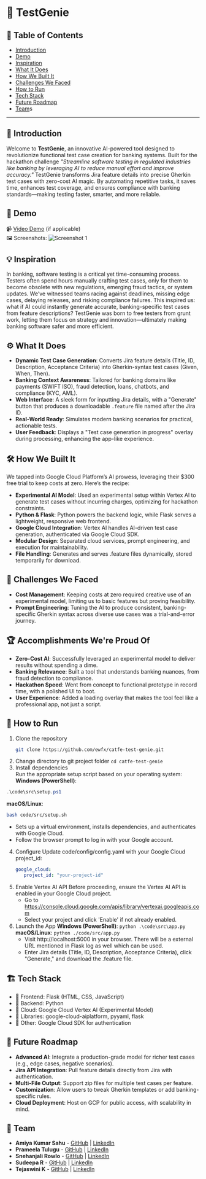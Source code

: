 # 🚀 TestGenie

## 📌 Table of Contents
- [Introduction](#introduction)
- [Demo](#demo)
- [Inspiration](#inspiration)
- [What It Does](#what-it-does)
- [How We Built It](#how-we-built-it)
- [Challenges We Faced](#challenges-we-faced)
- [How to Run](#how-to-run)
- [Tech Stack](#tech-stack)
- [Future Roadmap](#future-roadmap)
- [Team](#team)s

---

## 🎯 Introduction
Welcome to **TestGenie**, an innovative AI-powered tool designed to revolutionize functional test case creation for banking systems. Built for the hackathon challenge *"Streamline software testing in regulated industries like banking by leveraging AI to reduce manual effort and improve accuracy."* TestGenie transforms Jira feature details into precise Gherkin test cases with zero-cost AI magic. By automating repetitive tasks, it saves time, enhances test coverage, and ensures compliance with banking standards—making testing faster, smarter, and more reliable.

## 🎥 Demo
📹 [Video Demo](#) (if applicable)  
🖼️ Screenshots:
![Screenshot 1](link-to-image)

## 💡 Inspiration
In banking, software testing is a critical yet time-consuming process. Testers often spend hours manually crafting test cases, only for them to become obsolete with new regulations, emerging fraud tactics, or system updates. We’ve witnessed teams racing against deadlines, missing edge cases, delaying releases, and risking compliance failures. This inspired us: what if AI could instantly generate accurate, banking-specific test cases from feature descriptions? TestGenie was born to free testers from grunt work, letting them focus on strategy and innovation—ultimately making banking software safer and more efficient.

## ⚙️ What It Does
- **Dynamic Test Case Generation**: Converts Jira feature details (Title, ID, Description, Acceptance Criteria) into Gherkin-syntax test cases (Given, When, Then).
- **Banking Context Awareness**: Tailored for banking domains like payments (SWIFT ISO), fraud detection, loans, chatbots, and compliance (KYC, AML).
- **Web Interface**: A sleek form for inputting Jira details, with a "Generate" button that produces a downloadable `.feature` file named after the Jira ID.
- **Real-World Ready**: Simulates modern banking scenarios for practical, actionable tests.
- **User Feedback**: Displays a "Test case generation in progress" overlay during processing, enhancing the app-like experience.

## 🛠️ How We Built It
We tapped into Google Cloud Platform’s AI prowess, leveraging their $300 free trial to keep costs at zero. Here’s the recipe:
- **Experimental AI Model**: Used an experimental setup within Vertex AI to generate test cases without incurring charges, optimizing for hackathon constraints.
- **Python & Flask**: Python powers the backend logic, while Flask serves a lightweight, responsive web frontend.
- **Google Cloud Integration**: Vertex AI handles AI-driven test case generation, authenticated via Google Cloud SDK.
- **Modular Design**: Separated cloud services, prompt engineering, and execution for maintainability.
- **File Handling**: Generates and serves .feature files dynamically, stored temporarily for download.

## 🚧 Challenges We Faced
- **Cost Management**: Keeping costs at zero required creative use of an experimental model, limiting us to basic features but proving feasibility.
- **Prompt Engineering**: Tuning the AI to produce consistent, banking-specific Gherkin syntax across diverse use cases was a trial-and-error journey.

## 🏆 Accomplishments We're Proud Of
- **Zero-Cost AI**: Successfully leveraged an experimental model to deliver results without spending a dime.
- **Banking Relevance**: Built a tool that understands banking nuances, from fraud detection to compliance.
- **Hackathon Speed**: Went from concept to functional prototype in record time, with a polished UI to boot.
- **User Experience**: Added a loading overlay that makes the tool feel like a professional app, not just a script.

## 🏃 How to Run
1. Clone the repository  
   ```sh
   git clone https://github.com/ewfx/catfe-test-genie.git
   ```
2. Change directory to git project folder `cd catfe-test-genie`
3. Install dependencies  
   Run the appropriate setup script based on your operating system:
  **Windows (PowerShell)**:
  ```powershell
  .\code\src\setup.ps1
  ```
  **macOS/Linux**:
  ```sh
  bash code/src/setup.sh
  ```
   - Sets up a virtual environment, installs dependencies, and authenticates with Google Cloud.
   - Follow the browser prompt to log in with your Google account.
4. Configure
   Update code/config/config.yaml with your Google Cloud project_id:
   ```yaml
   google_cloud:
      project_id: "your-project-id"
   ```
5. Enable Vertex AI API
   Before proceeding, ensure the Vertex AI API is enabled in your Google Cloud project.
   - Go to https://console.cloud.google.com/apis/library/vertexai.googleapis.com
   - Select your project and click 'Enable' if not already enabled.
6. Launch the App
**Windows (PowerShell)**: `python .\code\src\app.py`
**macOS/Linux**: `python ./code/src/app.py`
   - Visit http://localhost:5000 in your browser. There will be a external URL mentioned in Flask log as well which can be used.
   - Enter Jira details (Title, ID, Description, Acceptance Criteria), click "Generate," and download the .feature file.

## 🏗️ Tech Stack
- 🔹 Frontend: Flask (HTML, CSS, JavaScript)
- 🔹 Backend: Python
- 🔹 Cloud: Google Cloud Vertex AI (Experimental Model)
- 🔹 Libraries: google-cloud-aiplatform, pyyaml, flask
- 🔹 Other: Google Cloud SDK for authentication

## 🔮 Future Roadmap
- **Advanced AI**: Integrate a production-grade model for richer test cases (e.g., edge cases, negative scenarios).
- **Jira API Integration**: Pull feature details directly from Jira with authentication.
- **Multi-File Output**: Support zip files for multiple test cases per feature.
- **Customization**: Allow users to tweak Gherkin templates or add banking-specific rules.
- **Cloud Deployment**: Host on GCP for public access, with scalability in mind.

## 👥 Team
- **Amiya Kumar Sahu** - [GitHub](#) | [LinkedIn](#)
- **Prameela Tulugu** - [GitHub](#) | [LinkedIn](#)
- **Snehanjali Rowlo** - [GitHub](#) | [LinkedIn](#)
- **Sudeepa R** - [GitHub](#) | [LinkedIn](#)
- **Tejaswini K** - [GitHub](#) | [LinkedIn](#)
